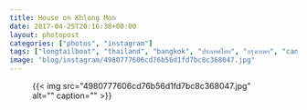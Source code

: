 ```yaml
---
title: House on Khlong Mon
date: 2017-04-25T20:16:38+00:00
layout: photopost
categories: ["photos", "instagram"]
tags: ["longtailboat", "thailand", "bangkok", "ประเทศไทย", "กรุงเทพฯ", "canals", "khlongmon", "khlongmoncanal", "water", "latergram"]
image: "blog/instagram/4980777606cd76b56d1fd7bc8c368047.jpg"
---
```


<figure class="photo photo--square">
  {{< img src="4980777606cd76b56d1fd7bc8c368047.jpg" alt="" caption="" >}}

</figure>


